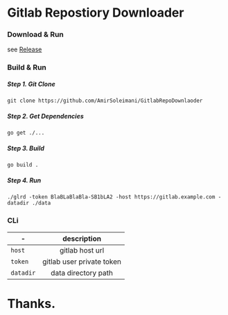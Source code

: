 # Gitlab Repostiory Downloader

### Download & Run

see [Release](https://github.com/AmirSoleimani/GitlabRepoDownloader/releases)

### Build & Run
##### Step 1. Git Clone
```
git clone https://github.com/AmirSoleimani/GitlabRepoDownlaoder
```

##### Step 2. Get Dependencies
```
go get ./...
```
##### Step 3. Build
```
go build .
```
##### Step 4. Run
```
./glrd -token BlaBLaBlaBla-SB1bLA2 -host https://gitlab.example.com -datadir ./data
```


### CLi


| -        | description  |
|------------------|:--------------:|
| `host`         | gitlab host url            |
| `token`          | gitlab user private token            |
| `datadir`        | data directory path |



# Thanks.